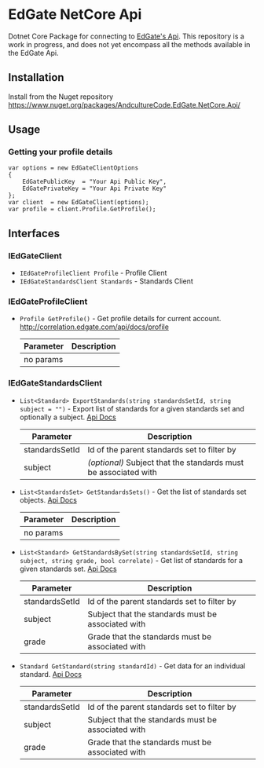 # EdGate NetCore Api

Dotnet Core Package for connecting to [EdGate's Api](http://correlation.edgate.com/api/docs). This repository is a work in progress, and does not yet encompass all the methods available in the EdGate Api.

## Installation

Install from the Nuget repository https://www.nuget.org/packages/AndcultureCode.EdGate.NetCore.Api/

## Usage

### Getting your profile details

```
var options = new EdGateClientOptions
{
    EdGatePublicKey  = "Your Api Public Key",
    EdGatePrivateKey = "Your Api Private Key"
};
var client  = new EdGateClient(options);
var profile = client.Profile.GetProfile();
```

## Interfaces

### IEdGateClient

* `IEdGateProfileClient Profile` - Profile Client
* `IEdGateStandardsClient Standards` - Standards Client

### IEdGateProfileClient

* `Profile GetProfile()` - Get profile details for current account. http://correlation.edgate.com/api/docs/profile

    | Parameter     | Description   |
    | ------------- | ------------- |
    | no params     |               |




### IEdGateStandardsClient

* `List<Standard> ExportStandards(string standardsSetId, string subject = "")` - Export list of standards for a given standards set and optionally a subject. [Api Docs](http://api.edgate.com/navigate/#!/Standards/exportStandards)

    | Parameter     | Description   |
    | ------------- | ------------- |
    | standardsSetId |  Id of the parent standards set to filter by |
    | subject |  _(optional)_ Subject that the standards must be associated with |

* `List<StandardsSet> GetStandardsSets()` - Get the list of standards set objects. [Api Docs](http://api.edgate.com/navigate/#!/Standards/findStandardsSets)

    | Parameter     | Description   |
    | ------------- | ------------- |
    | no params     |               |

* `List<Standard> GetStandardsBySet(string standardsSetId, string subject, string grade, bool correlate)` - Get list of standards for a given standards set. [Api Docs](http://api.edgate.com/navigate/#!/Standards/findStandardList)

    | Parameter     | Description   |
    | ------------- | ------------- |
    | standardsSetId |  Id of the parent standards set to filter by |
    | subject |  Subject that the standards must be associated with |
    | grade |  Grade that the standards must be associated with |

* `Standard GetStandard(string standardId)` - Get data for an individual standard. [Api Docs](http://api.edgate.com/navigate/#!/Standards/findStandardById)

    | Parameter     | Description   |
    | ------------- | ------------- |
    | standardsSetId |  Id of the parent standards set to filter by |
    | subject |  Subject that the standards must be associated with |
    | grade |  Grade that the standards must be associated with |

